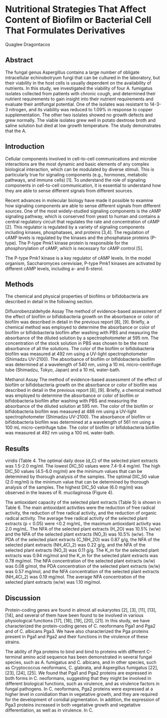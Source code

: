 # Nutritional Strategies That Affect Content of Biofilm or Bacterial Cell That Formulates Derivatives
Quaglee Dragontacos


## Abstract
The fungal genus Aspergillus contains a large number of obligate intracellular echinobotryum fungi that can be cultured in the laboratory, but their viability in the host cells is usually dependent on the availability of nutrients. In this study, we investigated the viability of four A. fumigatus isolates collected from patients with chronic cough, and determined their nutrient requirements to gain insight into their nutrient requirements and evaluate their antifungal potential. One of the isolates was resistant to 14-3-3 nitrogen, and its viability was reduced to 1.09% in response to copper supplementation. The other two isolates showed no growth defects and grew normally. The viable isolates grew well in potato dextrose broth and saline solution but died at low growth temperature. The study demonstrates that the A.


## Introduction
Cellular components involved in cell-to-cell communications and microbe interactions are the most dynamic and basic elements of any complex biological interaction, which can be modulated by diverse stimuli. This is particularly true for signaling components (e.g., hormones, metabolic pathways, and immune cells) [1]. To understand the role of signaling components in cell-to-cell communication, it is essential to understand how they are able to sense different signals from different sources.

Recent advances in molecular biology have made it possible to examine how signaling components are able to sense different signals from different sources. One of the most widely-studied signaling components is the cAMP signaling pathway, which is conserved from yeast to human and contains a central regulatory circuit that regulates the rate and concentration of cAMP [2]. This regulator is regulated by a variety of signaling components including kinases, phosphatases, and proteins [3,4]. The regulation of cAMP levels is regulated by the kinases and the phosphatase proteins (P-type). The P-type Pmk1 kinase protein is responsible for the phosphorylation of cAMP, which is necessary for cAMP control [5].

The P-type Pmk1 kinase is a key regulator of cAMP levels. In the model organism, Saccharomyces cerevisiae, P-type Pmk1 kinases are activated by different cAMP levels, including a- and ß-sterol.


## Methods
The chemical and physical properties of biofilms or bifidobacteria are described in detail in the following section.

Difluorobenzaldehyde Assay
The method of evidence-based assessment of the effect of biofilm or bifidobacteria growth on the absorbance or color of biofilm was described in detail in the previous report [8], [9]. Briefly, a chemical method was employed to determine the absorbance or color of biofilm or bifidobacteria biofilm after washing with PBS and measuring the absorbance of the diluted solution by a spectrophotometer at 595 nm. The concentration of the stock solution in PBS was chosen to be the most absorbance of all the solutions. The color of the biofilm or bifidobacteria biofilm was measured at 492 nm using a UV-light spectrophotometer (Shimadzu UV-2100). The absorbance of biofilm or bifidobacteria biofilm was determined at a wavelength of 540 nm, using a 10 mL micro-centrifuge tube (Shimadzu, Tokyo, Japan) and a 10 mL water-bath.

Methanol Assay
The method of evidence-based assessment of the effect of biofilm or bifidobacteria growth on the absorbance or color of biofilm was described in detail in the previous report [8], [9]. Briefly, a chemical method was employed to determine the absorbance or color of biofilm or bifidobacteria biofilm after washing with PBS and measuring the absorbance of the diluted solution at 595 nm. The color of the biofilm or bifidobacteria biofilm was measured at 488 nm using a UV-light spectrophotometer (Shimadzu UV-2100). The absorbance of biofilm or bifidobacteria biofilm was determined at a wavelength of 561 nm using a 100 mL micro-centrifuge tube. The color of biofilm or bifidobacteria biofilm was measured at 492 nm using a 100 mL water-bath.


## Results
viridis (Table 4. The optimal daily dose (d_C) of the selected plant extracts was 1.5-2.0 mg/ml. The lowest DIC_50 values were 7.4-9.4 mg/ml. The high DIC_50 values (4.5-6.0 mg/ml) are the minimum values that can be determined by thorough analysis of the samples. The optimal DIC_50 value (2.0 mg/ml) is the minimum value that can be determined by thorough analysis of the samples. The highest DIC_50 value (6.0 mg/ml) was observed in the leaves of R. mucilaginosa (Figure 4).

The antioxidant capacity of the selected plant extracts (Table 5) is shown in Table 6. The main antioxidant activities were the reduction of free radical activity, the reduction of free radical activity, and the reduction of organic radical activity. The average free radical activity of the selected plant extracts (p < 0.05) were <0.2 mg/mL, the maximum antioxidant activity was 2.0 mg/mL. The NFA of the selected plant extracts (H_2O) was 10.5% (w/w) and the NFA of the selected plant extracts (NO_3) was 10.5% (w/w). The PDA of the selected plant extracts (C_18H_2O) was 0.87 g/g, the NFA of the selected plant extracts (NH_4Cl_2) was 0.22 g/g, and the NFA of the selected plant extracts (NO_3) was 0.11 g/g. The K_m for the selected plant extracts was 0.94 mg/mol and the K_m for the selected plant extracts was 0.78 mg/mol. The NFA concentration of the selected plant extracts (w/w) was 0.08 g/mol, the PDA concentration of the selected plant extracts (w/w) was 0.57 mg/mol, and the NFA concentration of the selected plant extracts (NH_4Cl_2) was 0.19 mg/mol. The average NFA concentration of the selected plant extracts (w/w) was 1.10 mg/mol.


## Discussion
Protein-coding genes are found in almost all eukaryotes [2], [3], [11], [13], [14], and several of them have been found to be involved in various physiological functions [17], [18], [19], [20], [21]. In this study, we have characterized the protein-coding genes of C. neoformans Pga1 and Pga2 and of C. albicans Pga3. We have also characterized the Pga proteins present in Pga1 and Pga2 and their functions in the virulence of these strains.

The ability of Pga proteins to bind and bind to proteins with different C-terminal amino acid sequence has been demonstrated in several fungal species, such as A. fumigatus and C. albicans, and in other species, such as Cryptococcus neoformans, C. glabrata, and Aspergillus fumigatus [22], [23], [24], [25]. We found that Pga1 and Pga2 proteins are expressed in both forms in C. neoformans, suggesting that they might be involved in different biological functions, such as virulence, and as virulence factors in fungal pathogens. In C. neoformans, Pga2 proteins were expressed at a higher level in conidiation than in vegetative growth, and they are required for the development of conidial pigmentation. In addition, the expression of Pga3 proteins increased in both vegetative growth and vegetative differentiation, as well as in virulence. In C.

